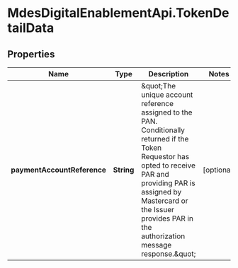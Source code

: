 # MdesDigitalEnablementApi.TokenDetailData

## Properties

Name | Type | Description | Notes
------------ | ------------- | ------------- | -------------
**paymentAccountReference** | **String** | \&quot;The unique account reference assigned to the PAN. Conditionally returned if the Token Requestor has opted to receive PAR and providing PAR is assigned by Mastercard or the Issuer provides PAR in the authorization message response.\&quot;  | [optional] 


